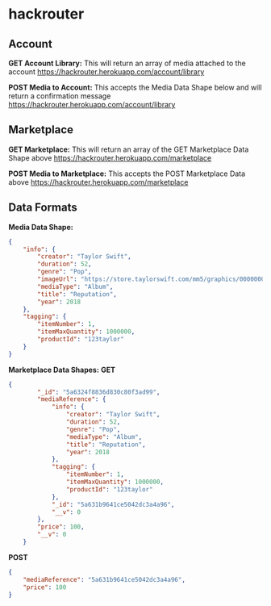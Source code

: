 # hackrouter

## Account

**GET Account Library:** This will return an array of media attached to the account
https://hackrouter.herokuapp.com/account/library


**POST Media to Account:** This accepts the Media Data Shape below and will return a confirmation message
https://hackrouter.herokuapp.com/account/library



## Marketplace

**GET Marketplace:** This will return an array of the GET Marketplace Data Shape above
https://hackrouter.herokuapp.com/marketplace

**POST Media to Marketplace:** This accepts the POST Marketplace Data above
https://hackrouter.herokuapp.com/marketplace



## Data Formats

**Media Data Shape:**
```json
{
    "info": {
        "creator": "Taylor Swift",
        "duration": 52,
        "genre": "Pop",
        "imageUrl": "https://store.taylorswift.com/mm5/graphics/00000001/reputation_cd.jpg",
        "mediaType": "Album",
        "title": "Reputation",
        "year": 2018
    },
    "tagging": {
        "itemNumber": 1,
        "itemMaxQuantity": 1000000,
        "productId": "123taylor"
    }
}
```


**Marketplace Data Shapes:**
**GET**
```json
{
        "_id": "5a6324f8836d830c80f3ad99",
        "mediaReference": {
            "info": {
                "creator": "Taylor Swift",
                "duration": 52,
                "genre": "Pop",
                "mediaType": "Album",
                "title": "Reputation",
                "year": 2018
            },
            "tagging": {
                "itemNumber": 1,
                "itemMaxQuantity": 1000000,
                "productId": "123taylor"
            },
            "_id": "5a631b9641ce5042dc3a4a96",
            "__v": 0
        },
        "price": 100,
        "__v": 0
    }
```
**POST**
```json
{
    "mediaReference": "5a631b9641ce5042dc3a4a96",
    "price": 100
}
```
